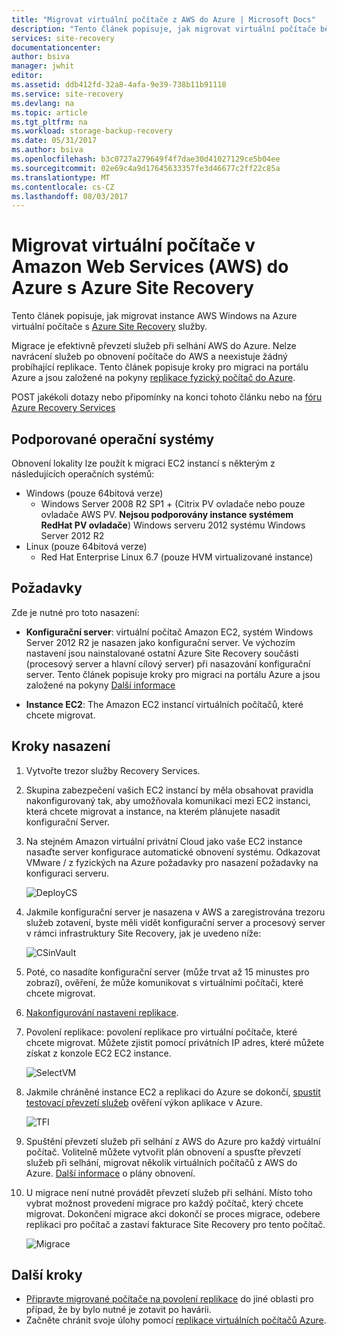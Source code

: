 ```yaml
---
title: "Migrovat virtuální počítače z AWS do Azure | Microsoft Docs"
description: "Tento článek popisuje, jak migrovat virtuální počítače běžící v Amazon Web Services (AWS) do Azure pomocí Azure Site Recovery."
services: site-recovery
documentationcenter: 
author: bsiva
manager: jwhit
editor: 
ms.assetid: ddb412fd-32a8-4afa-9e39-738b11b91118
ms.service: site-recovery
ms.devlang: na
ms.topic: article
ms.tgt_pltfrm: na
ms.workload: storage-backup-recovery
ms.date: 05/31/2017
ms.author: bsiva
ms.openlocfilehash: b3c0727a279649f4f7dae30d41027129ce5b04ee
ms.sourcegitcommit: 02e69c4a9d17645633357fe3d46677c2ff22c85a
ms.translationtype: MT
ms.contentlocale: cs-CZ
ms.lasthandoff: 08/03/2017
---
```

# <a name="migrate-virtual-machines-in-amazon-web-services-aws-to-azure-with-azure-site-recovery"></a>Migrovat virtuální počítače v Amazon Web Services (AWS) do Azure s Azure Site Recovery

Tento článek popisuje, jak migrovat instance AWS Windows na Azure virtuální počítače s [Azure Site Recovery](site-recovery-overview.md) služby.

Migrace je efektivně převzetí služeb při selhání AWS do Azure. Nelze navrácení služeb po obnovení počítače do AWS a neexistuje žádný probíhající replikace. Tento článek popisuje kroky pro migraci na portálu Azure a jsou založené na pokyny [replikace fyzický počítač do Azure](site-recovery-vmware-to-azure.md).

POST jakékoli dotazy nebo připomínky na konci tohoto článku nebo na [fóru Azure Recovery Services](https://social.msdn.microsoft.com/forums/azure/home?forum=hypervrecovmgr)

## <a name="supported-operating-systems"></a>Podporované operační systémy

Obnovení lokality lze použít k migraci EC2 instancí s některým z následujících operačních systémů:

- Windows (pouze 64bitová verze)
    - Windows Server 2008 R2 SP1 + (Citrix PV ovladače nebo pouze ovladače AWS PV. **Nejsou podporovány instance systémem RedHat PV ovladače**) Windows serveru 2012 systému Windows Server 2012 R2
- Linux (pouze 64bitová verze)
    - Red Hat Enterprise Linux 6.7 (pouze HVM virtualizované instance)

## <a name="prerequisites"></a>Požadavky

Zde je nutné pro toto nasazení:

* **Konfigurační server**: virtuální počítač Amazon EC2, systém Windows Server 2012 R2 je nasazen jako konfigurační server. Ve výchozím nastavení jsou nainstalované ostatní Azure Site Recovery součásti (procesový server a hlavní cílový server) při nasazování konfigurační server. Tento článek popisuje kroky pro migraci na portálu Azure a jsou založené na pokyny [Další informace](site-recovery-components.md)

* **Instance EC2**: The Amazon EC2 instancí virtuálních počítačů, které chcete migrovat.

## <a name="deployment-steps"></a>Kroky nasazení

1. Vytvořte trezor služby Recovery Services.
2. Skupina zabezpečení vašich EC2 instancí by měla obsahovat pravidla nakonfigurovaný tak, aby umožňovala komunikaci mezi EC2 instanci, která chcete migrovat a instance, na kterém plánujete nasadit konfigurační Server.

3. Na stejném Amazon virtuální privátní Cloud jako vaše EC2 instance nasaďte server konfigurace automatické obnovení systému. Odkazovat VMware / z fyzických na Azure požadavky pro nasazení požadavky na konfiguraci serveru.

    ![DeployCS](./media/site-recovery-migrate-aws-to-azure/migration_pic2.png)

4.  Jakmile konfigurační server je nasazena v AWS a zaregistrována trezoru služeb zotavení, byste měli vidět konfigurační server a procesový server v rámci infrastruktury Site Recovery, jak je uvedeno níže:

    ![CSinVault](./media/site-recovery-migrate-aws-to-azure/migration_pic3.png)

5. Poté, co nasadíte konfigurační server (může trvat až 15 minustes pro zobrazí), ověření, že může komunikovat s virtuálními počítači, které chcete migrovat.

6. [Nakonfigurování nastavení replikace](site-recovery-setup-replication-settings-vmware.md).

7. Povolení replikace: povolení replikace pro virtuální počítače, které chcete migrovat. Můžete zjistit pomocí privátních IP adres, které můžete získat z konzole EC2 EC2 instance.

    ![SelectVM](./media/site-recovery-migrate-aws-to-azure/migration_pic4.png)

8. Jakmile chráněné instance EC2 a replikaci do Azure se dokončí, [spustit testovací převzetí služeb](site-recovery-test-failover-to-azure.md) ověření výkon aplikace v Azure.

    ![TFI](./media/site-recovery-migrate-aws-to-azure/migration_pic5.png)

9. Spuštění převzetí služeb při selhání z AWS do Azure pro každý virtuální počítač. Volitelně můžete vytvořit plán obnovení a spusťte převzetí služeb při selhání, migrovat několik virtuálních počítačů z AWS do Azure. [Další informace](site-recovery-create-recovery-plans.md) o plány obnovení.

10. U migrace není nutné provádět převzetí služeb při selhání. Místo toho vybrat možnost provedení migrace pro každý počítač, který chcete migrovat. Dokončení migrace akci dokončí se proces migrace, odebere replikaci pro počítač a zastaví fakturace Site Recovery pro tento počítač.

    ![Migrace](./media/site-recovery-migrate-aws-to-azure/migration_pic6.png)

## <a name="next-steps"></a>Další kroky

- [Připravte migrované počítače na povolení replikace](site-recovery-azure-to-azure-after-migration.md) do jiné oblasti pro případ, že by bylo nutné je zotavit po havárii.
- Začněte chránit svoje úlohy pomocí [replikace virtuálních počítačů Azure](site-recovery-azure-to-azure.md).
